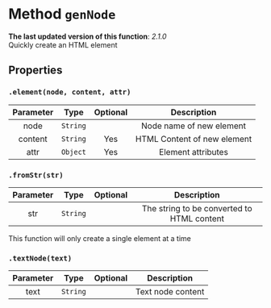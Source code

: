 # Method `genNode`
**The last updated version of this function**: *2.1.0*  
Quickly create an HTML element
## Properties
### `.element(node, content, attr)`
| Parameter | Type | Optional | Description |
| :---: | :---: | :---: | :---: |
| node | `String` |  | Node name of new element |
| content | `String` | Yes | HTML Content of new element |
| attr | `Object` | Yes | Element attributes |
### `.fromStr(str)`
| Parameter | Type | Optional | Description |
| :---: | :---: | :---: | :---: |
| str | `String` |  | The string to be converted to HTML content |

This function will only create a single element at a time
### `.textNode(text)`
| Parameter | Type | Optional | Description |
| :---: | :---: | :---: | :---: |
| text | `String` |  | Text node content |
